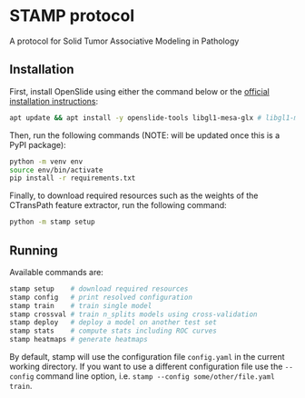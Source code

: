 # STAMP protocol
A protocol for Solid Tumor Associative Modeling in Pathology

## Installation
First, install OpenSlide using either the command below or the [official installation instructions](https://openslide.org/download/#distribution-packages):
```bash
apt update && apt install -y openslide-tools libgl1-mesa-glx # libgl1-mesa-glx is needed for OpenCV
```

Then, run the following commands (NOTE: will be updated once this is a PyPI package):
```bash
python -m venv env
source env/bin/activate
pip install -r requirements.txt
```

Finally, to download required resources such as the weights of the CTransPath feature extractor, run the following command:
```bash
python -m stamp setup
```

## Running
Available commands are:
```bash
stamp setup    # download required resources
stamp config   # print resolved configuration
stamp train    # train single model
stamp crossval # train n_splits models using cross-validation
stamp deploy   # deploy a model on another test set
stamp stats    # compute stats including ROC curves
stamp heatmaps # generate heatmaps
```

By default, stamp will use the configuration file `config.yaml` in the current working directory. If you want to use a different configuration file use the `--config` command line option, i.e. `stamp --config some/other/file.yaml train`.